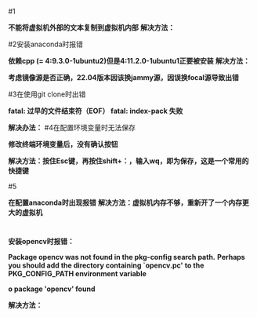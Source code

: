 #1

**不能将虚拟机外部的文本复制到虚拟机内部**
**解决方法：**

#2安装anaconda时报错

**依赖cpp (= 4:9.3.0-1ubuntu2)但是4:11.2.0-1ubuntu1正要被安装**
**解决方法：**

**考虑镜像源是否正确，22.04版本因该换jammy源，因误换focal源导致出错**

#3在使用git clone时出错

**fatal: 过早的文件结束符（EOF） fatal: index-pack 失败**

**解决办法：**
#4在配置环境变量时无法保存

**修改终端环境变量后，没有确认按钮**

**解决方法：按住Esc键，再按住shift+：，输入wq，即为保存，这是一个常用的快捷键**

#5

**在配置anaconda时出现报错**
**解决方法：虚拟机内存不够，重新开了一个内存更大的虚拟机**

#

**安装opencv时报错：**

**Package opencv was not found in the pkg-config search path.**
**Perhaps you should add the directory containing `opencv.pc'**
**to the PKG_CONFIG_PATH environment variable**

**o package 'opencv' found**

**解决方法：**

